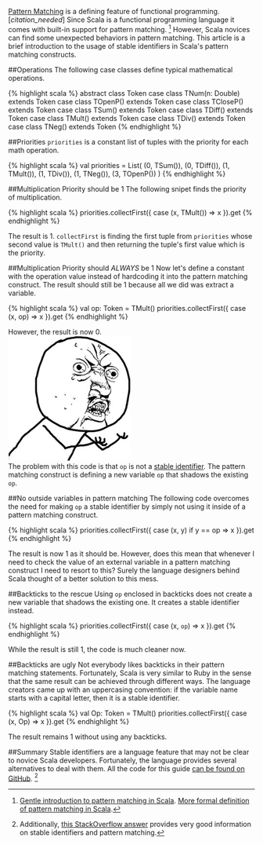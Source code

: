 [Pattern Matching](https://en.m.wikipedia.org/wiki/Pattern_matching) is a defining feature of functional programming. [*citation_needed*] Since Scala is a functional programming language it comes with built-in support for pattern matching. [^pattern_matching] However, Scala novices can find some unexpected behaviors in pattern matching. This article is a brief introduction to the usage of stable identifiers in Scala's pattern matching constructs.

##Operations
The following case classes define typical mathematical operations.  

{% highlight scala %}
abstract class Token
case class TNum(n: Double) extends Token
case class TOpenP() extends Token
case class TCloseP() extends Token
case class TSum() extends Token
case class TDiff() extends Token
case class TMult() extends Token
case class TDiv() extends Token
case class TNeg() extends Token
{% endhighlight %}

##Priorities
`priorities` is a constant list of tuples with the priority for each math operation.  

{% highlight scala %}
val priorities = List(
    (0, TSum()),
    (0, TDiff()),
    (1, TMult()),
    (1, TDiv()),
    (1, TNeg()),
    (3, TOpenP())
)
{% endhighlight %}

##Multiplication Priority should be 1
The following snipet finds the priority of multiplication.  

{% highlight scala %}
priorities.collectFirst({ case (x, TMult()) => x }).get
{% endhighlight %}

The result is 1. `collectFirst` is finding the first tuple from `priorities` whose second value is `TMult()` and then returning the tuple's first value which is the priority.

##Multiplication Priority should *ALWAYS* be 1
Now let's define a constant with the operation value instead of hardcoding it into the pattern matching construct. The result should still be 1 because all we did was extract a variable.  

{% highlight scala %}
val op: Token = TMult()
priorities.collectFirst({ case (x, op) => x }).get
{% endhighlight %}

However, the result is now 0.  
![Why!!!](/images/stable-identifiers/y-u-no-guy.jpg)  
The problem with this code is that `op` is not a [stable identifier](http://www.scala-lang.org/files/archive/spec/2.11/08-pattern-matching.html#stable-identifier-patterns). The pattern matching construct is defining a new variable `op` that shadows the existing `op`. 

##No outside variables in pattern matching
The following code overcomes the need for making `op` a stable identifier by simply not using it inside of a pattern matching construct.  

{% highlight scala %}
priorities.collectFirst({ case (x, y) if y == op => x }).get
{% endhighlight %}

The result is now 1 as it should be. However, does this mean that whenever I need to check the value of an external variable in a pattern matching construct I need to resort to this? Surely the language designers behind Scala thought of a better solution to this mess.

##Backticks to the rescue
Using `op` enclosed in backticks does not create a new variable that shadows the existing one. It creates a stable identifier instead.  

{% highlight scala %}
priorities.collectFirst({ case (x, `op`) => x }).get
{% endhighlight %}

While the result is still 1, the code is much cleaner now.

##Backticks are ugly
Not everybody likes backticks in their pattern matching statements. Fortunately, Scala is very similar to Ruby in the sense that the same result can be achieved through different ways. The language creators came up with an uppercasing convention: if the variable name starts with a capital letter, then it is a stable identifier.

{% highlight scala %}
val Op: Token = TMult()
priorities.collectFirst({ case (x, Op) => x }).get
{% endhighlight %}

The result remains 1 without using any backticks.

##Summary
Stable identifiers are a language feature that may not be clear to novice Scala developers. Fortunately, the language provides several alternatives to deal with them. All the code for this guide [can be found on GitHub](https://gist.github.com/camilin87/718451d75e4b0fd3325a). [^extra_info]


[^pattern_matching]: [Gentle introduction to pattern matching in Scala](http://docs.scala-lang.org/tutorials/tour/pattern-matching.html). [More formal definition of pattern matching in Scala](http://www.scala-lang.org/files/archive/spec/2.11/08-pattern-matching.html).

[^extra_info]: Additionally, [this StackOverflow answer](http://stackoverflow.com/questions/7078022/why-does-pattern-matching-in-scala-not-work-with-variables) provides very good information on stable identifiers and pattern matching.
